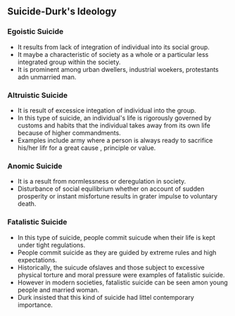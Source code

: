## Suicide-Durk's Ideology

### Egoistic Suicide
* It results from lack of integration of individual into its social group.
* It maybe a characteristic of society as a whole or a particular less integrated group within the society.
* It is prominent among urban dwellers, industrial woekers, protestants adn unmarried man.

### Altruistic Suicide
* It is result of excessice integation of individual into the group.
* In this type of suicide, an individual's life is rigorously governed by customs and habits that the individual takes away from its own life because of higher commandments.
* Examples include army where a person is always ready to sacrifice his/her lifr for a great cause , principle or value.

### Anomic Suicide
* It is a result from normlessness or deregulation in society.
* Disturbance of social equilibrium whether on account of sudden prosperity or instant misfortune results in grater impulse to voluntary death.

### Fatalistic Suicide
* In this type of suicide, people commit suicude when their life is kept under tight regulations.
* People commit suicide as they are guided by extreme rules and high expectations.
* Historically, the suicude ofslaves and those subject to excessive physical torture and moral pressure were examples of fatalistic suicide.
* However in modern societies, fatalistic suicide can be seen amon young people and married woman.
* Durk insisted that this kind of suicide had littel contemporary importance.

